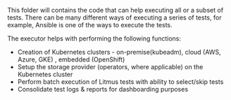 This folder will contains the code that can help executing all or a subset of tests. There can be many 
different ways of executing a series of tests, for example, Ansible is one of the ways to execute the tests. 

The executor helps with performing the following functions: 

- Creation of Kubernetes clusters - on-premise(kubeadm), cloud (AWS, Azure, GKE) , embedded (OpenShift)
- Setup the storage provider (operators, where applicable) on the Kubernetes cluster 
- Perform batch execution of Litmus tests with ability to select/skip tests 
- Consolidate test logs & reports for dashboarding purposes
